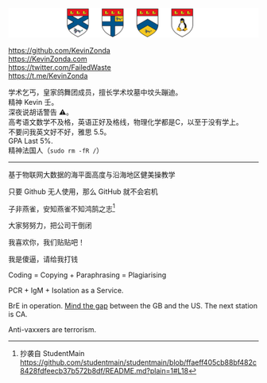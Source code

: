 ![](img/banner-x.png)

<https://github.com/KevinZonda>  
<https://KevinZonda.com>  
<https://twitter.com/FailedWaste>  
<https://t.me/KevinZonda>

学术乞丐，皇家鸽舞团成员，擅长学术坟墓中坟头蹦迪。  
精神 Kevin 壬。  
深夜说胡话警告 ⚠。  
高考语文数学不及格，英语正好及格线，物理化学都是C，以至于没有学上。  
不要问我英文好不好，雅思 5.5。  
GPA Last 5%.  
精神法国人（`sudo rm -fR /`）

---

基于物联网大数据的海平面高度与沿海地区健美操教学

只要 Github 无人使用，那么 GitHub 就不会宕机

子非燕雀，安知燕雀不知鸿鹄之志[^1]

大家努努力，把公司干倒闭

我喜欢你，我们贴贴吧！

我是傻逼，请给我打钱

Coding = Copying + Paraphrasing = Plagiarising

PCR + IgM + Isolation as a Service.

BrE in operation. [Mind the gap](https://www.youtube.com/watch?v=96SrowhQyjM) between the GB and the US. The next station is CA.

Anti-vaxxers are terrorism.

[^1]: 抄袭自 StudentMain https://github.com/studentmain/studentmain/blob/ffaeff405cb88bf482c8428fdfeecb37b572b8df/README.md?plain=1#L18
